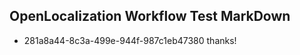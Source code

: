 ## OpenLocalization Workflow Test MarkDown
* 281a8a44-8c3a-499e-944f-987c1eb47380 
thanks!<!--HONumber=Mar16_HO2-->
